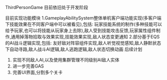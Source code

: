 ThirdPersonGame
  目前依旧处于开发阶段

目前实现功能模块
  1.GameplayAbilitySystem整体单机客户端功能实现(多客户端下技能效果在不同客户端中可以被看见),包括:
    玩家技能系统的制作(多种技能可以给予玩家,也可以将技能从玩家身上去除),敌人受到技能攻击反馈,玩家属性组件制作,通用掉落物拾取与效果实现,技能效果实现,敌人状态变更通知
  2.部分基于EQS的AI战斗逻辑实现,包括:
    友好敌对阵容组件实现,敌人听觉视觉感知,敌人静默状态下自动寻路,敌人战斗AI逻辑,敌人逃跑逻辑,敌人状态切换动画
后续计划
  1. 实现不同敌人AI,以及使用集群管理不同级别AI敌人实体
  2. 进一步完善GAS
  3. 完善UI界面,分割多个关卡
